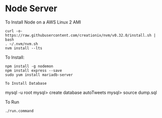 # Node Server

To Install Node on a AWS Linux 2 AMI
```
curl -o- https://raw.githubusercontent.com/creationix/nvm/v0.32.0/install.sh | bash
. ~/.nvm/nvm.sh
nvm install --lts
```
To Install:
```
npm install -g nodemon
npm install express --save
sudo yum install mariadb-server
```

```
To Install Database
```
mysql -u root
mysql> create database autoTweets
mysql> source dump.sql

To Run

```
./run.command
```
